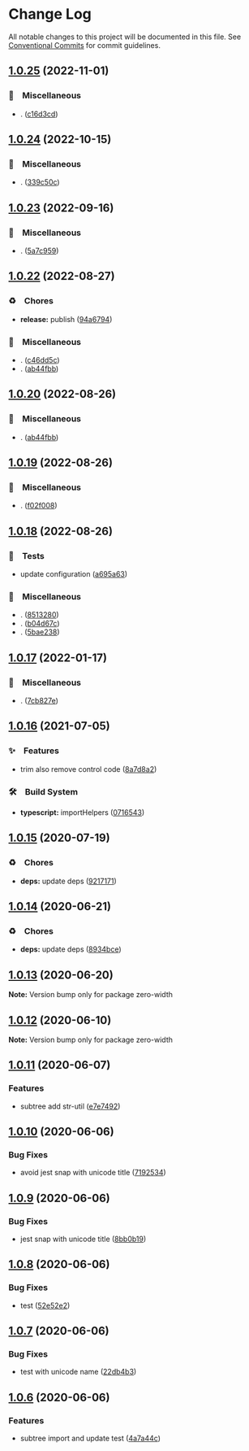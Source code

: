 # Change Log

All notable changes to this project will be documented in this file.
See [Conventional Commits](https://conventionalcommits.org) for commit guidelines.

## [1.0.25](https://github.com/bluelovers/ws-string/compare/zero-width@1.0.24...zero-width@1.0.25) (2022-11-01)



### 🔖　Miscellaneous

* . ([c16d3cd](https://github.com/bluelovers/ws-string/commit/c16d3cd54f8a49287f41805546dca27f709f009d))



## [1.0.24](https://github.com/bluelovers/ws-string/compare/zero-width@1.0.23...zero-width@1.0.24) (2022-10-15)



### 🔖　Miscellaneous

* . ([339c50c](https://github.com/bluelovers/ws-string/commit/339c50c70b046a1565bc9b359daba143a8a220e9))



## [1.0.23](https://github.com/bluelovers/ws-string/compare/zero-width@1.0.22...zero-width@1.0.23) (2022-09-16)



### 🔖　Miscellaneous

* . ([5a7c959](https://github.com/bluelovers/ws-string/commit/5a7c9593ae906b55bbd7923122e804436a5736b9))



## [1.0.22](https://github.com/bluelovers/ws-string/compare/zero-width@1.0.19...zero-width@1.0.22) (2022-08-27)



### ♻️　Chores

* **release:** publish ([94a6794](https://github.com/bluelovers/ws-string/commit/94a6794030893ceec691d20444d562f4579ba967))


### 🔖　Miscellaneous

* . ([c46dd5c](https://github.com/bluelovers/ws-string/commit/c46dd5c282d6b6297c374f5e6983bc05a2a3914b))
* . ([ab44fbb](https://github.com/bluelovers/ws-string/commit/ab44fbb3afc8931caea68a1528c74a4e873b0731))



## [1.0.20](https://github.com/bluelovers/ws-string/compare/zero-width@1.0.19...zero-width@1.0.20) (2022-08-26)



### 🔖　Miscellaneous

* . ([ab44fbb](https://github.com/bluelovers/ws-string/commit/ab44fbb3afc8931caea68a1528c74a4e873b0731))



## [1.0.19](https://github.com/bluelovers/ws-string/compare/zero-width@1.0.18...zero-width@1.0.19) (2022-08-26)



### 🔖　Miscellaneous

* . ([f02f008](https://github.com/bluelovers/ws-string/commit/f02f0084480b8c21f85f55f1c0d5f0e0e86306dc))



## [1.0.18](https://github.com/bluelovers/ws-string/compare/zero-width@1.0.17...zero-width@1.0.18) (2022-08-26)



### 🚨　Tests

* update configuration ([a695a63](https://github.com/bluelovers/ws-string/commit/a695a63cafc1a89b5f86cdbeb4cf1295933c9039))


### 🔖　Miscellaneous

* . ([8513280](https://github.com/bluelovers/ws-string/commit/8513280fe4d7285539df53040233d2080893b03b))
* . ([b04d67c](https://github.com/bluelovers/ws-string/commit/b04d67c8ca4b321cf88b01d82beb645f43a052e1))
* . ([5bae238](https://github.com/bluelovers/ws-string/commit/5bae23820b5f8032d9715292c485ed3272909c36))



## [1.0.17](https://github.com/bluelovers/ws-string/compare/zero-width@1.0.16...zero-width@1.0.17) (2022-01-17)


### 🔖　Miscellaneous

* . ([7cb827e](https://github.com/bluelovers/ws-string/commit/7cb827e5dc146474f8385ba919eefb48824c1dc2))





## [1.0.16](https://github.com/bluelovers/ws-string/compare/zero-width@1.0.15...zero-width@1.0.16) (2021-07-05)


### ✨　Features

* trim also remove control code ([8a7d8a2](https://github.com/bluelovers/ws-string/commit/8a7d8a211257b0921cdcbdf71cae41ff4f8f30c3))


### 🛠　Build System

* **typescript:** importHelpers ([0716543](https://github.com/bluelovers/ws-string/commit/07165434bf3e251a31c4d27966ea53136e5bc2e0))





## [1.0.15](https://github.com/bluelovers/ws-string/compare/zero-width@1.0.14...zero-width@1.0.15) (2020-07-19)


### ♻️　Chores

* **deps:** update deps ([9217171](https://github.com/bluelovers/ws-string/commit/92171710ad05549c9fef9fc875b3b587d87afdb1))





## [1.0.14](https://github.com/bluelovers/ws-string/compare/zero-width@1.0.13...zero-width@1.0.14) (2020-06-21)


### ♻️　Chores

* **deps:** update deps ([8934bce](https://github.com/bluelovers/ws-string/commit/8934bce53827a2af68a117c6e561fe201c5037ea))





## [1.0.13](https://github.com/bluelovers/ws-string/compare/zero-width@1.0.12...zero-width@1.0.13) (2020-06-20)

**Note:** Version bump only for package zero-width





## [1.0.12](https://github.com/bluelovers/ws-string/compare/zero-width@1.0.11...zero-width@1.0.12) (2020-06-10)

**Note:** Version bump only for package zero-width





## [1.0.11](https://github.com/bluelovers/ws-string/compare/zero-width@1.0.10...zero-width@1.0.11) (2020-06-07)


### Features

* subtree add str-util ([e7e7492](https://github.com/bluelovers/ws-string/commit/e7e74928ab4dd8e36caf5cebffe43f5d19a50b4e))





## [1.0.10](https://github.com/bluelovers/ws-string/compare/zero-width@1.0.9...zero-width@1.0.10) (2020-06-06)


### Bug Fixes

* avoid jest snap with unicode title ([7192534](https://github.com/bluelovers/ws-string/commit/7192534e7e379c154397452f2c40981481198d44))





## [1.0.9](https://github.com/bluelovers/ws-string/compare/zero-width@1.0.8...zero-width@1.0.9) (2020-06-06)


### Bug Fixes

* jest snap with unicode title ([8bb0b19](https://github.com/bluelovers/ws-string/commit/8bb0b19987306f0807f198c1d5bd41b0ba3a39ce))





## [1.0.8](https://github.com/bluelovers/ws-string/compare/zero-width@1.0.7...zero-width@1.0.8) (2020-06-06)


### Bug Fixes

* test ([52e52e2](https://github.com/bluelovers/ws-string/commit/52e52e2b3822c3a0894228cbb8f25a9c3c2c9498))





## [1.0.7](https://github.com/bluelovers/ws-string/compare/zero-width@1.0.6...zero-width@1.0.7) (2020-06-06)


### Bug Fixes

* test with unicode name ([22db4b3](https://github.com/bluelovers/ws-string/commit/22db4b33399c41e4a6dff928763a246a338aa0cb))





## [1.0.6](https://github.com/bluelovers/ws-string/compare/zero-width@1.0.5...zero-width@1.0.6) (2020-06-06)


### Features

* subtree import and update test ([4a7a44c](https://github.com/bluelovers/ws-string/commit/4a7a44cdeeee0ad3197e1c2171d01a9f213c4e64))
